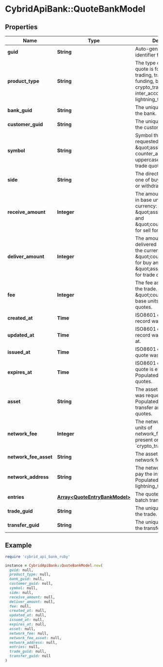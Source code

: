 # CybridApiBank::QuoteBankModel

## Properties

| Name | Type | Description | Notes |
| ---- | ---- | ----------- | ----- |
| **guid** | **String** | Auto-generated unique identifier for the quote. | [optional] |
| **product_type** | **String** | The type of product the quote is for; one of trading, trading_exit, funding, book_transfer, crypto_transfer, inter_account, or lightning_transfer. | [optional] |
| **bank_guid** | **String** | The unique identifier for the bank. | [optional] |
| **customer_guid** | **String** | The unique identifier for the customer. | [optional] |
| **symbol** | **String** | Symbol the quote was requested for. Format is \&quot;asset-counter_asset\&quot; in uppercase. Populated for trade quotes. | [optional] |
| **side** | **String** | The direction of the quote; one of buy, sell, deposit, or withdrawal. | [optional] |
| **receive_amount** | **Integer** | The amount to be received in base units of the currency: currency is \&quot;asset\&quot; for buy and \&quot;counter_asset\&quot; for sell for trade quotes. | [optional] |
| **deliver_amount** | **Integer** | The amount to be delivered in base units of the currency: currency is \&quot;counter_asset\&quot; for buy and \&quot;asset\&quot; for sell for trade quotes. | [optional] |
| **fee** | **Integer** | The fee associated with the trade. Denominated in \&quot;counter_asset\&quot; base units for trade quotes. | [optional] |
| **created_at** | **Time** | ISO8601 datetime the record was created at. | [optional] |
| **updated_at** | **Time** | ISO8601 datetime the record was last updated at. | [optional] |
| **issued_at** | **Time** | ISO8601 datetime the quote was created at. | [optional] |
| **expires_at** | **Time** | ISO8601 datetime the quote is expiring at. Populated for trading quotes. | [optional] |
| **asset** | **String** | The asset code the quote was requested for. Populated for book transfer and funding quotes. | [optional] |
| **network_fee** | **Integer** | The network fee in base units of network_fee_asset. Only present on &#x60;crypto_transfer&#x60; quotes. | [optional] |
| **network_fee_asset** | **String** | The asset code of the network fee. | [optional] |
| **network_address** | **String** | The network address to pay the invoice to. Populated for lightning_transfer quotes. | [optional] |
| **entries** | [**Array&lt;QuoteEntryBankModel&gt;**](QuoteEntryBankModel.md) | The quote entries for a batch transfer quote | [optional] |
| **trade_guid** | **String** | The unique identifier for the trade. | [optional] |
| **transfer_guid** | **String** | The unique identifier for the transfer. | [optional] |

## Example

```ruby
require 'cybrid_api_bank_ruby'

instance = CybridApiBank::QuoteBankModel.new(
  guid: null,
  product_type: null,
  bank_guid: null,
  customer_guid: null,
  symbol: null,
  side: null,
  receive_amount: null,
  deliver_amount: null,
  fee: null,
  created_at: null,
  updated_at: null,
  issued_at: null,
  expires_at: null,
  asset: null,
  network_fee: null,
  network_fee_asset: null,
  network_address: null,
  entries: null,
  trade_guid: null,
  transfer_guid: null
)
```

